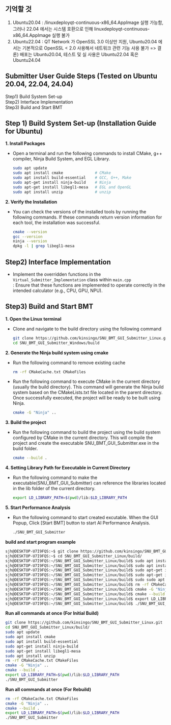 ## 기억할 것
  1) Ubuntu20.04 : /linuxdeployqt-continuous-x86_64.AppImage 실행 가능함, 그러나 22.04 에서는 시스템 호환으로 인해 linuxdeployqt-continuous-x86_64.AppImage 실행 불가
  2) Ubuntu22.04 : QT Network 가 OpenSSL 3.0 이상만 지원, Ubuntu20.04 에서는 기본적으로 OpenSSL < 2.0 사용해서 네트워크 관련 기능 사용 불가
     => 결론) 배포는 Ubuntu20.04, 테스트 및 실 사용은 Ubuntu22.04 혹은 Ubuntu24.04

## Submitter User Guide Steps (Tested on Ubuntu 20.04, 22.04, 24.04)
Step1) Build System Set-up  
Step2) Interface Implementation  
Step3) Build and Start BMT  

## Step 1) Build System Set-up (Installation Guide for Ubuntu)
**1. Install Packages**  
- Open a terminal and run the following commands to install CMake, g++ compiler, Ninja Build System, and EGL Library.
   ```bash
   sudo apt update
   sudo apt install cmake              # CMake
   sudo apt install build-essential    # GCC, G++, Make 
   sudo apt-get install ninja-build    # Ninja
   sudo apt-get install libegl1-mesa   # EGL and OpenGL
   sudo apt install unzip              # unzip            
   ```
   
**2. Verify the Installation**  
- You can check the versions of the installed tools by running the following commands. If these commands return version information for each tool, the installation was successful.
  ```bash
  cmake --version
  gcc --version
  ninja --version
  dpkg -l | grep libegl1-mesa
  ```

## Step2) Interface Implementation
- Implement the overridden functions in the `Virtual_Submitter_Implementation` class within `main.cpp`  
: Ensure that these functions are implemented to operate correctly in the intended calculator (e.g., CPU, GPU, NPU).

## Step3) Build and Start BMT
**1. Open the Linux terminal**  
  - Clone and navigate to the build directory using the following command
    ```bash
    git clone https://github.com/kinsingo/SNU_BMT_GUI_Submitter_Linux.git
    cd SNU_BMT_GUI_Submitter_Windows/build
    ```
  
**2. Generate the Ninja build system using cmake**  
  - Run the following command to remove existing cache  
    ```bash
    rm -rf CMakeCache.txt CMakeFiles
    ```
  - Run the following command to execute CMake in the current directory (usually the build directory). This command will generate the Ninja build system based on the CMakeLists.txt file located in the parent directory. Once successfully executed, the project will be ready to be built using Ninja.
    ```bash
    cmake -G "Ninja" ..
    ```

**3. Build the project**  
  - Run the following command to build the project using the build system configured by CMake in the current directory. This will compile the project and create the executable SNU_BMT_GUI_Submitter.exe in the build folder.
    ```bash
    cmake --build .
    ```

**4. Setting Library Path for Executable in Current Directory**  
   - Run the following command to make the executable(SNU_BMT_GUI_Submitter) can reference the libraries located in the lib folder of the current directory.
     ```bash
     export LD_LIBRARY_PATH=$(pwd)/lib:$LD_LIBRARY_PATH
     ```

**5. Start Performance Analysis**  
   - Run the following command to start created excutable. When the GUI Popup, Click [Start BMT] button to start AI Performance Analysis.
     ```bash
     ./SNU_BMT_GUI_Submitter
     ```
   

**build and start program example**
```bash
sjh@DESKTOP-U7I9FQS:~$ git clone https://github.com/kinsingo/SNU_BMT_GUI_Submitter_Linux.git
sjh@DESKTOP-U7I9FQS:~$ cd SNU_BMT_GUI_Submitter_Linux/build/
sjh@DESKTOP-U7I9FQS:~/SNU_BMT_GUI_Submitter_Linux/build$ sudo apt install cmake
sjh@DESKTOP-U7I9FQS:~/SNU_BMT_GUI_Submitter_Linux/build$ sudo apt install build-essential
sjh@DESKTOP-U7I9FQS:~/SNU_BMT_GUI_Submitter_Linux/build$ sudo apt-get install ninja-build
sjh@DESKTOP-U7I9FQS:~/SNU_BMT_GUI_Submitter_Linux/build$ sudo apt-get install libegl1-mesa
sjh@DESKTOP-U7I9FQS:~/SNU_BMT_GUI_Submitter_Linux/build$ sudo sudo apt install unzip
sjh@DESKTOP-U7I9FQS:~/SNU_BMT_GUI_Submitter_Linux/build$ rm -rf CMakeCache.txt CMakeFiles
sjh@DESKTOP-U7I9FQS:~/SNU_BMT_GUI_Submitter_Linux/build$ cmake -G "Ninja" ..
sjh@DESKTOP-U7I9FQS:~/SNU_BMT_GUI_Submitter_Linux/build$ cmake --build .
sjh@DESKTOP-U7I9FQS:~/SNU_BMT_GUI_Submitter_Linux/build$ export LD_LIBRARY_PATH=$(pwd)/lib:$LD_LIBRARY_PATH
sjh@DESKTOP-U7I9FQS:~/SNU_BMT_GUI_Submitter_Linux/build$ ./SNU_BMT_GUI_Submitter
```

**Run all commands at once (For Initial Build)**
```bash
git clone https://github.com/kinsingo/SNU_BMT_GUI_Submitter_Linux.git
cd SNU_BMT_GUI_Submitter_Linux/build/
sudo apt update
sudo apt install cmake
sudo apt install build-essential
sudo apt-get install ninja-build
sudo apt-get install libegl1-mesa
sudo apt install unzip
rm -rf CMakeCache.txt CMakeFiles
cmake -G "Ninja" ..
cmake --build .
export LD_LIBRARY_PATH=$(pwd)/lib:$LD_LIBRARY_PATH
./SNU_BMT_GUI_Submitter
```

**Run all commands at once (For Rebuild)**
```bash
rm -rf CMakeCache.txt CMakeFiles
cmake -G "Ninja" ..
cmake --build .
export LD_LIBRARY_PATH=$(pwd)/lib:$LD_LIBRARY_PATH
./SNU_BMT_GUI_Submitter
```


